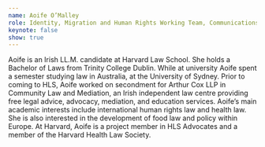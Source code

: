 ```yaml
---
name: Aoife O’Malley
role: Identity, Migration and Human Rights Working Team, Communications Chair Committee of the Harvard European Law Association
keynote: false
show: true
---
```


Aoife is an Irish LL.M. candidate at Harvard Law School. She holds a Bachelor of Laws from Trinity College Dublin. While at university Aoife spent a semester studying law in Australia, at the University of Sydney. Prior to coming to HLS, Aoife worked on secondment for Arthur Cox LLP in Community Law and Mediation, an Irish independent law centre providing free legal advice, advocacy, mediation, and education services. Aoife’s main academic interests include international human rights law and health law. She is also interested in the development of food law and policy within Europe. At Harvard, Aoife is a project member in HLS Advocates and a member of the Harvard Health Law Society.